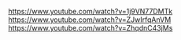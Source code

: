 https://www.youtube.com/watch?v=1j9VN77DMTk
https://www.youtube.com/watch?v=ZJwIrfqAnVM
https://www.youtube.com/watch?v=ZhqdnC43jMs